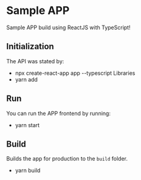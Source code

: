 # Sample APP
Sample APP build using ReactJS with TypeScript!

## Initialization
The API was stated by:
- npx create-react-app app --typescript
Libraries
- yarn add 

## Run
You can run the APP frontend by running:
- yarn start

## Build
Builds the app for production to the `build` folder.
- yarn build